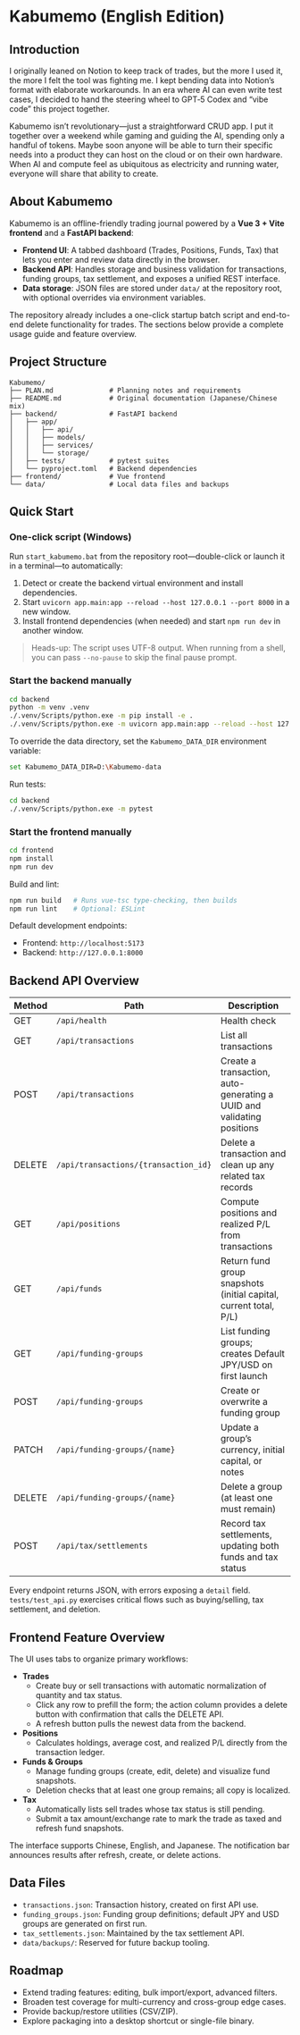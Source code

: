 # Kabumemo (English Edition)

## Introduction

I originally leaned on Notion to keep track of trades, but the more I used it, the more I felt the tool was fighting me. I kept bending data into Notion’s format with elaborate workarounds. In an era where AI can even write test cases, I decided to hand the steering wheel to GPT‑5 Codex and “vibe code” this project together.

Kabumemo isn’t revolutionary—just a straightforward CRUD app. I put it together over a weekend while gaming and guiding the AI, spending only a handful of tokens. Maybe soon anyone will be able to turn their specific needs into a product they can host on the cloud or on their own hardware. When AI and compute feel as ubiquitous as electricity and running water, everyone will share that ability to create.

## About Kabumemo

Kabumemo is an offline-friendly trading journal powered by a **Vue 3 + Vite frontend** and a **FastAPI backend**:

- **Frontend UI**: A tabbed dashboard (Trades, Positions, Funds, Tax) that lets you enter and review data directly in the browser.
- **Backend API**: Handles storage and business validation for transactions, funding groups, tax settlement, and exposes a unified REST interface.
- **Data storage**: JSON files are stored under `data/` at the repository root, with optional overrides via environment variables.

The repository already includes a one-click startup batch script and end-to-end delete functionality for trades. The sections below provide a complete usage guide and feature overview.

## Project Structure

```plaintext
Kabumemo/
├── PLAN.md              # Planning notes and requirements
├── README.md            # Original documentation (Japanese/Chinese mix)
├── backend/             # FastAPI backend
│   ├── app/
│   │   ├── api/
│   │   ├── models/
│   │   ├── services/
│   │   └── storage/
│   ├── tests/           # pytest suites
│   └── pyproject.toml   # Backend dependencies
├── frontend/            # Vue frontend
└── data/                # Local data files and backups
```

## Quick Start

### One-click script (Windows)

Run `start_kabumemo.bat` from the repository root—double-click or launch it in a terminal—to automatically:

1. Detect or create the backend virtual environment and install dependencies.
2. Start `uvicorn app.main:app --reload --host 127.0.0.1 --port 8000` in a new window.
3. Install frontend dependencies (when needed) and start `npm run dev` in another window.

> Heads-up: The script uses UTF-8 output. When running from a shell, you can pass `--no-pause` to skip the final pause prompt.

### Start the backend manually

```bash
cd backend
python -m venv .venv
./.venv/Scripts/python.exe -m pip install -e .
./.venv/Scripts/python.exe -m uvicorn app.main:app --reload --host 127.0.0.1 --port 8000
```

To override the data directory, set the `Kabumemo_DATA_DIR` environment variable:

```bash
set Kabumemo_DATA_DIR=D:\Kabumemo-data
```

Run tests:

```bash
cd backend
./.venv/Scripts/python.exe -m pytest
```

### Start the frontend manually

```bash
cd frontend
npm install
npm run dev
```

Build and lint:

```bash
npm run build   # Runs vue-tsc type-checking, then builds
npm run lint    # Optional: ESLint
```

Default development endpoints:

- Frontend: `http://localhost:5173`
- Backend: `http://127.0.0.1:8000`

## Backend API Overview

| Method | Path                                 | Description                                                           |
| ------ | ------------------------------------ | --------------------------------------------------------------------- |
| GET    | `/api/health`                        | Health check                                                          |
| GET    | `/api/transactions`                  | List all transactions                                                 |
| POST   | `/api/transactions`                  | Create a transaction, auto-generating a UUID and validating positions |
| DELETE | `/api/transactions/{transaction_id}` | Delete a transaction and clean up any related tax records             |
| GET    | `/api/positions`                     | Compute positions and realized P/L from transactions                  |
| GET    | `/api/funds`                         | Return fund group snapshots (initial capital, current total, P/L)     |
| GET    | `/api/funding-groups`                | List funding groups; creates Default JPY/USD on first launch          |
| POST   | `/api/funding-groups`                | Create or overwrite a funding group                                   |
| PATCH  | `/api/funding-groups/{name}`         | Update a group’s currency, initial capital, or notes                  |
| DELETE | `/api/funding-groups/{name}`         | Delete a group (at least one must remain)                             |
| POST   | `/api/tax/settlements`               | Record tax settlements, updating both funds and tax status            |

Every endpoint returns JSON, with errors exposing a `detail` field. `tests/test_api.py` exercises critical flows such as buying/selling, tax settlement, and deletion.

## Frontend Feature Overview

The UI uses tabs to organize primary workflows:

- **Trades**
  - Create buy or sell transactions with automatic normalization of quantity and tax status.
  - Click any row to prefill the form; the action column provides a delete button with confirmation that calls the DELETE API.
  - A refresh button pulls the newest data from the backend.
- **Positions**
  - Calculates holdings, average cost, and realized P/L directly from the transaction ledger.
- **Funds & Groups**
  - Manage funding groups (create, edit, delete) and visualize fund snapshots.
  - Deletion checks that at least one group remains; all copy is localized.
- **Tax**
  - Automatically lists sell trades whose tax status is still pending.
  - Submit a tax amount/exchange rate to mark the trade as taxed and refresh fund snapshots.

The interface supports Chinese, English, and Japanese. The notification bar announces results after refresh, create, or delete actions.

## Data Files

- `transactions.json`: Transaction history, created on first API use.
- `funding_groups.json`: Funding group definitions; default JPY and USD groups are generated on first run.
- `tax_settlements.json`: Maintained by the tax settlement API.
- `data/backups/`: Reserved for future backup tooling.

## Roadmap

- Extend trading features: editing, bulk import/export, advanced filters.
- Broaden test coverage for multi-currency and cross-group edge cases.
- Provide backup/restore utilities (CSV/ZIP).
- Explore packaging into a desktop shortcut or single-file binary.
